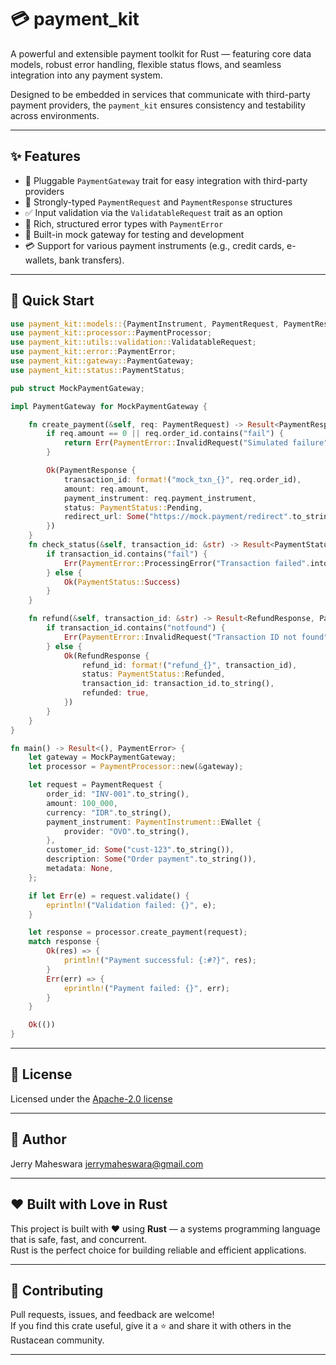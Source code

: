 # 💳 payment_kit

A powerful and extensible payment toolkit for Rust — featuring core data models, robust error handling,
flexible status flows, and seamless integration into any payment system.

Designed to be embedded in services that communicate with third-party payment providers,
the `payment_kit` ensures consistency and testability across environments.

---

## ✨ Features

- 🔌 Pluggable `PaymentGateway` trait for easy integration with third-party providers
- 🧾 Strongly-typed `PaymentRequest` and `PaymentResponse` structures
- ✅ Input validation via the `ValidatableRequest` trait as an option
- 🛑 Rich, structured error types with `PaymentError`
- 🧪 Built-in mock gateway for testing and development
- 💳 Support for various payment instruments (e.g., credit cards, e-wallets, bank transfers).

---

## 🚀 Quick Start

```rust
use payment_kit::models::{PaymentInstrument, PaymentRequest, PaymentResponse, RefundResponse};
use payment_kit::processor::PaymentProcessor;
use payment_kit::utils::validation::ValidatableRequest;
use payment_kit::error::PaymentError;
use payment_kit::gateway::PaymentGateway;
use payment_kit::status::PaymentStatus;

pub struct MockPaymentGateway;

impl PaymentGateway for MockPaymentGateway {

    fn create_payment(&self, req: PaymentRequest) -> Result<PaymentResponse, PaymentError> {
        if req.amount == 0 || req.order_id.contains("fail") {
            return Err(PaymentError::InvalidRequest("Simulated failure".into()));
        }

        Ok(PaymentResponse {
            transaction_id: format!("mock_txn_{}", req.order_id),
            amount: req.amount,
            payment_instrument: req.payment_instrument,
            status: PaymentStatus::Pending,
            redirect_url: Some("https://mock.payment/redirect".to_string()),
        })
    }
    fn check_status(&self, transaction_id: &str) -> Result<PaymentStatus, PaymentError> {
        if transaction_id.contains("fail") {
            Err(PaymentError::ProcessingError("Transaction failed".into()))
        } else {
            Ok(PaymentStatus::Success)
        }
    }

    fn refund(&self, transaction_id: &str) -> Result<RefundResponse, PaymentError> {
        if transaction_id.contains("notfound") {
            Err(PaymentError::InvalidRequest("Transaction ID not found".into()))
        } else {
            Ok(RefundResponse {
                refund_id: format!("refund_{}", transaction_id),
                status: PaymentStatus::Refunded,
                transaction_id: transaction_id.to_string(),
                refunded: true,
            })
        }
    }
}

fn main() -> Result<(), PaymentError> {
    let gateway = MockPaymentGateway;
    let processor = PaymentProcessor::new(&gateway);

    let request = PaymentRequest {
        order_id: "INV-001".to_string(),
        amount: 100_000,
        currency: "IDR".to_string(),
        payment_instrument: PaymentInstrument::EWallet {
            provider: "OVO".to_string(),
        },
        customer_id: Some("cust-123".to_string()),
        description: Some("Order payment".to_string()),
        metadata: None,
    };

    if let Err(e) = request.validate() {
        eprintln!("Validation failed: {}", e);
    }

    let response = processor.create_payment(request);
    match response {
        Ok(res) => {
            println!("Payment successful: {:#?}", res);
        }
        Err(err) => {
            eprintln!("Payment failed: {}", err);
        }
    }

    Ok(())
}
```

---

## 📄 License

Licensed under the [Apache-2.0 license](http://www.apache.org/licenses/LICENSE-2.0.txt)

---

## 👨 Author

Jerry Maheswara <jerrymaheswara@gmail.com>

---

## ❤️ Built with Love in Rust

This project is built with ❤️ using **Rust** — a systems programming language that is safe, fast, and concurrent.  
Rust is the perfect choice for building reliable and efficient applications.

---

## 🤝 Contributing

Pull requests, issues, and feedback are welcome!  
If you find this crate useful, give it a ⭐ and share it with others in the Rustacean community.

---
